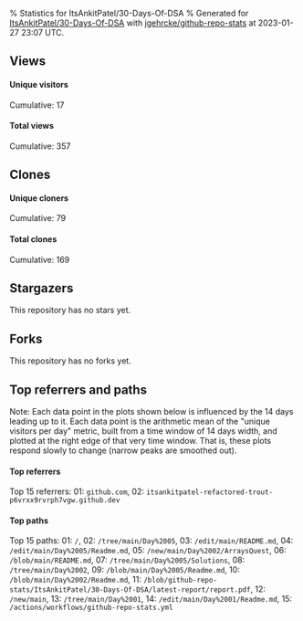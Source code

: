 % Statistics for ItsAnkitPatel/30-Days-Of-DSA
% Generated for [ItsAnkitPatel/30-Days-Of-DSA](https://github.com/ItsAnkitPatel/30-Days-Of-DSA) with [jgehrcke/github-repo-stats](https://github.com/jgehrcke/github-repo-stats) at 2023-01-27 23:07 UTC.


## Views

#### Unique visitors
<div id="chart_views_unique" class="full-width-chart"></div>

Cumulative: 17

#### Total views
<div id="chart_views_total" class="full-width-chart"></div>

Cumulative: 357

<div class="pagebreak-for-print"> </div>

## Clones

#### Unique cloners
<div id="chart_clones_unique" class="full-width-chart"></div>

Cumulative: 79

#### Total clones
<div id="chart_clones_total" class="full-width-chart"></div>

Cumulative: 169



<div class="pagebreak-for-print"> </div>



## Stargazers

This repository has no stars yet.



## Forks

This repository has no forks yet.



<div class="pagebreak-for-print"> </div>



## Top referrers and paths


Note: Each data point in the plots shown below is influenced by the 14 days
leading up to it. Each data point is the arithmetic mean of the "unique
visitors per day" metric, built from a time window of 14 days width, and
plotted at the right edge of that very time window. That is, these plots
respond slowly to change (narrow peaks are smoothed out).




#### Top referrers


<div id="chart_referrers_top_n_alltime" class="full-width-chart"></div>

Top 15 referrers: 01: `github.com`, 02: `itsankitpatel-refactored-trout-p6vrxx9rvrph7vgw.github.dev`





#### Top paths


<div id="chart_paths_top_n_alltime" class="full-width-chart"></div>

Top 15 paths: 01: `/`, 02: `/tree/main/Day%2005`, 03: `/edit/main/README.md`, 04: `/edit/main/Day%2005/Readme.md`, 05: `/new/main/Day%2002/ArraysQuest`, 06: `/blob/main/README.md`, 07: `/tree/main/Day%2005/Solutions`, 08: `/tree/main/Day%2002`, 09: `/blob/main/Day%2005/Readme.md`, 10: `/blob/main/Day%2002/Readme.md`, 11: `/blob/github-repo-stats/ItsAnkitPatel/30-Days-Of-DSA/latest-report/report.pdf`, 12: `/new/main`, 13: `/tree/main/Day%2001`, 14: `/edit/main/Day%2001/Readme.md`, 15: `/actions/workflows/github-repo-stats.yml`


<script type="text/javascript">
    vegaEmbed('#chart_views_unique', {"$schema": "https://vega.github.io/schema/vega-lite/v4.17.0.json", "config": {"arc": {"fill": "#1b1e23"}, "area": {"fill": "#1b1e23"}, "axisBottom": {"domainColor": "#a9b4c4", "gridColor": "#a9b4c4", "labelColor": "#1b1e23", "labelFont": "relative-mono-11-pitch-pro, Menlo, monospace", "tickColor": "#a9b4c4", "titleColor": "#1b1e23", "titleFont": "relative-mono-11-pitch-pro, Menlo, monospace"}, "axisLeft": {"domainColor": "#a9b4c4", "gridColor": "#a9b4c4", "labelColor": "#1b1e23", "labelFont": "relative-mono-11-pitch-pro, Menlo, monospace", "tickColor": "#a9b4c4", "titleColor": "#1b1e23", "titleFont": "relative-mono-11-pitch-pro, Menlo, monospace"}, "axisX": {"grid": false}, "axisY": {"grid": false, "labelBound": true}, "background": "#FFFFFF", "group": {"fill": "#FFFFFF"}, "header": {"fontWeight": 400, "labelFont": "relative-mono-11-pitch-pro, Menlo, monospace", "titleFont": "relative-mono-11-pitch-pro, Menlo, monospace"}, "legend": {"labelFont": "relative-mono-11-pitch-pro, Menlo, monospace", "symbolSize": 200, "symbolType": "circle", "titleFont": "relative-mono-11-pitch-pro, Menlo, monospace"}, "line": {"color": "#1b1e23", "stroke": "#1b1e23"}, "path": {"stroke": "#1b1e23"}, "point": {"color": "#1b1e23", "cursor": "pointer", "filled": true, "size": 20}, "range": {"category": ["#85a2f7", "#ea9755", "#7eb36a", "#f07071", "#bc85d9", "#e587b6", "#a9b4c4", "#d4c05e", "#64b9c4"]}, "style": {"bar": {"fill": "#1b1e23"}, "text": {"font": "relative-mono-11-pitch-pro, Menlo, monospace", "fontWeight": 400}}, "symbol": {"shape": "circle"}, "title": {"anchor": "start", "font": "relative-mono-11-pitch-pro, Menlo, monospace", "fontWeight": 400}, "trail": {"color": "#1b1e23", "stroke": "#1b1e23"}, "view": {"stroke": null}}, "data": {"name": "data-adcaf327cd92f82363d7e045c456ed8b"}, "datasets": {"data-adcaf327cd92f82363d7e045c456ed8b": [{"time": "2023-01-10T00:00:00+00:00", "views_total": 65, "views_unique": 1}, {"time": "2023-01-11T00:00:00+00:00", "views_total": 17, "views_unique": 1}, {"time": "2023-01-12T00:00:00+00:00", "views_total": 55, "views_unique": 1}, {"time": "2023-01-13T00:00:00+00:00", "views_total": 38, "views_unique": 1}, {"time": "2023-01-14T00:00:00+00:00", "views_total": 23, "views_unique": 1}, {"time": "2023-01-15T00:00:00+00:00", "views_total": 6, "views_unique": 1}, {"time": "2023-01-16T00:00:00+00:00", "views_total": 25, "views_unique": 1}, {"time": "2023-01-17T00:00:00+00:00", "views_total": 16, "views_unique": 1}, {"time": "2023-01-18T00:00:00+00:00", "views_total": 9, "views_unique": 1}, {"time": "2023-01-19T00:00:00+00:00", "views_total": 1, "views_unique": 1}, {"time": "2023-01-20T00:00:00+00:00", "views_total": 8, "views_unique": 1}, {"time": "2023-01-21T00:00:00+00:00", "views_total": 7, "views_unique": 1}, {"time": "2023-01-22T00:00:00+00:00", "views_total": 32, "views_unique": 1}, {"time": "2023-01-23T00:00:00+00:00", "views_total": 41, "views_unique": 1}, {"time": "2023-01-24T00:00:00+00:00", "views_total": 0, "views_unique": 0}, {"time": "2023-01-25T00:00:00+00:00", "views_total": 8, "views_unique": 1}, {"time": "2023-01-26T00:00:00+00:00", "views_total": 2, "views_unique": 1}, {"time": "2023-01-27T00:00:00+00:00", "views_total": 4, "views_unique": 1}]}, "encoding": {"tooltip": [{"field": "views_unique", "format": ".1f", "title": "views (u)", "type": "quantitative"}, {"field": "time", "format": "%B %e, %Y", "title": "date", "type": "temporal"}], "x": {"axis": {"labelAngle": 25}, "field": "time", "scale": {"domain": ["2023-01-10", "2023-01-27"]}, "timeUnit": "yearmonthdate", "title": "date", "type": "temporal"}, "y": {"axis": {}, "field": "views_unique", "scale": {"domain": [0, 1.1], "type": "linear", "zero": true}, "title": "unique views per day", "type": "quantitative"}}, "height": 200, "mark": {"point": true, "type": "line"}, "padding": 10, "width": "container"}, {"actions": false, "renderer": "svg"}).catch(console.error);
vegaEmbed('#chart_views_total', {"$schema": "https://vega.github.io/schema/vega-lite/v4.17.0.json", "config": {"arc": {"fill": "#1b1e23"}, "area": {"fill": "#1b1e23"}, "axisBottom": {"domainColor": "#a9b4c4", "gridColor": "#a9b4c4", "labelColor": "#1b1e23", "labelFont": "relative-mono-11-pitch-pro, Menlo, monospace", "tickColor": "#a9b4c4", "titleColor": "#1b1e23", "titleFont": "relative-mono-11-pitch-pro, Menlo, monospace"}, "axisLeft": {"domainColor": "#a9b4c4", "gridColor": "#a9b4c4", "labelColor": "#1b1e23", "labelFont": "relative-mono-11-pitch-pro, Menlo, monospace", "tickColor": "#a9b4c4", "titleColor": "#1b1e23", "titleFont": "relative-mono-11-pitch-pro, Menlo, monospace"}, "axisX": {"grid": false}, "axisY": {"grid": false, "labelBound": true}, "background": "#FFFFFF", "group": {"fill": "#FFFFFF"}, "header": {"fontWeight": 400, "labelFont": "relative-mono-11-pitch-pro, Menlo, monospace", "titleFont": "relative-mono-11-pitch-pro, Menlo, monospace"}, "legend": {"labelFont": "relative-mono-11-pitch-pro, Menlo, monospace", "symbolSize": 200, "symbolType": "circle", "titleFont": "relative-mono-11-pitch-pro, Menlo, monospace"}, "line": {"color": "#1b1e23", "stroke": "#1b1e23"}, "path": {"stroke": "#1b1e23"}, "point": {"color": "#1b1e23", "cursor": "pointer", "filled": true, "size": 20}, "range": {"category": ["#85a2f7", "#ea9755", "#7eb36a", "#f07071", "#bc85d9", "#e587b6", "#a9b4c4", "#d4c05e", "#64b9c4"]}, "style": {"bar": {"fill": "#1b1e23"}, "text": {"font": "relative-mono-11-pitch-pro, Menlo, monospace", "fontWeight": 400}}, "symbol": {"shape": "circle"}, "title": {"anchor": "start", "font": "relative-mono-11-pitch-pro, Menlo, monospace", "fontWeight": 400}, "trail": {"color": "#1b1e23", "stroke": "#1b1e23"}, "view": {"stroke": null}}, "data": {"name": "data-adcaf327cd92f82363d7e045c456ed8b"}, "datasets": {"data-adcaf327cd92f82363d7e045c456ed8b": [{"time": "2023-01-10T00:00:00+00:00", "views_total": 65, "views_unique": 1}, {"time": "2023-01-11T00:00:00+00:00", "views_total": 17, "views_unique": 1}, {"time": "2023-01-12T00:00:00+00:00", "views_total": 55, "views_unique": 1}, {"time": "2023-01-13T00:00:00+00:00", "views_total": 38, "views_unique": 1}, {"time": "2023-01-14T00:00:00+00:00", "views_total": 23, "views_unique": 1}, {"time": "2023-01-15T00:00:00+00:00", "views_total": 6, "views_unique": 1}, {"time": "2023-01-16T00:00:00+00:00", "views_total": 25, "views_unique": 1}, {"time": "2023-01-17T00:00:00+00:00", "views_total": 16, "views_unique": 1}, {"time": "2023-01-18T00:00:00+00:00", "views_total": 9, "views_unique": 1}, {"time": "2023-01-19T00:00:00+00:00", "views_total": 1, "views_unique": 1}, {"time": "2023-01-20T00:00:00+00:00", "views_total": 8, "views_unique": 1}, {"time": "2023-01-21T00:00:00+00:00", "views_total": 7, "views_unique": 1}, {"time": "2023-01-22T00:00:00+00:00", "views_total": 32, "views_unique": 1}, {"time": "2023-01-23T00:00:00+00:00", "views_total": 41, "views_unique": 1}, {"time": "2023-01-24T00:00:00+00:00", "views_total": 0, "views_unique": 0}, {"time": "2023-01-25T00:00:00+00:00", "views_total": 8, "views_unique": 1}, {"time": "2023-01-26T00:00:00+00:00", "views_total": 2, "views_unique": 1}, {"time": "2023-01-27T00:00:00+00:00", "views_total": 4, "views_unique": 1}]}, "encoding": {"tooltip": [{"field": "views_total", "format": ".1f", "title": "views (t)", "type": "quantitative"}, {"field": "time", "format": "%B %e, %Y", "title": "date", "type": "temporal"}], "x": {"axis": {"labelAngle": 25}, "field": "time", "scale": {"domain": ["2023-01-10", "2023-01-27"]}, "timeUnit": "yearmonthdate", "title": "date", "type": "temporal"}, "y": {"axis": {}, "field": "views_total", "scale": {"domain": [0, 71.5], "type": "linear", "zero": true}, "title": "total views per day", "type": "quantitative"}}, "height": 200, "mark": {"point": true, "type": "line"}, "padding": 10, "width": "container"}, {"actions": false, "renderer": "svg"}).catch(console.error);
vegaEmbed('#chart_clones_unique', {"$schema": "https://vega.github.io/schema/vega-lite/v4.17.0.json", "config": {"arc": {"fill": "#1b1e23"}, "area": {"fill": "#1b1e23"}, "axisBottom": {"domainColor": "#a9b4c4", "gridColor": "#a9b4c4", "labelColor": "#1b1e23", "labelFont": "relative-mono-11-pitch-pro, Menlo, monospace", "tickColor": "#a9b4c4", "titleColor": "#1b1e23", "titleFont": "relative-mono-11-pitch-pro, Menlo, monospace"}, "axisLeft": {"domainColor": "#a9b4c4", "gridColor": "#a9b4c4", "labelColor": "#1b1e23", "labelFont": "relative-mono-11-pitch-pro, Menlo, monospace", "tickColor": "#a9b4c4", "titleColor": "#1b1e23", "titleFont": "relative-mono-11-pitch-pro, Menlo, monospace"}, "axisX": {"grid": false}, "axisY": {"grid": false, "labelBound": true}, "background": "#FFFFFF", "group": {"fill": "#FFFFFF"}, "header": {"fontWeight": 400, "labelFont": "relative-mono-11-pitch-pro, Menlo, monospace", "titleFont": "relative-mono-11-pitch-pro, Menlo, monospace"}, "legend": {"labelFont": "relative-mono-11-pitch-pro, Menlo, monospace", "symbolSize": 200, "symbolType": "circle", "titleFont": "relative-mono-11-pitch-pro, Menlo, monospace"}, "line": {"color": "#1b1e23", "stroke": "#1b1e23"}, "path": {"stroke": "#1b1e23"}, "point": {"color": "#1b1e23", "cursor": "pointer", "filled": true, "size": 20}, "range": {"category": ["#85a2f7", "#ea9755", "#7eb36a", "#f07071", "#bc85d9", "#e587b6", "#a9b4c4", "#d4c05e", "#64b9c4"]}, "style": {"bar": {"fill": "#1b1e23"}, "text": {"font": "relative-mono-11-pitch-pro, Menlo, monospace", "fontWeight": 400}}, "symbol": {"shape": "circle"}, "title": {"anchor": "start", "font": "relative-mono-11-pitch-pro, Menlo, monospace", "fontWeight": 400}, "trail": {"color": "#1b1e23", "stroke": "#1b1e23"}, "view": {"stroke": null}}, "data": {"name": "data-617afbbe09f239a381785ef2dcceb38c"}, "datasets": {"data-617afbbe09f239a381785ef2dcceb38c": [{"clones_total": 24, "clones_unique": 11, "time": "2023-01-10T00:00:00+00:00"}, {"clones_total": 7, "clones_unique": 5, "time": "2023-01-11T00:00:00+00:00"}, {"clones_total": 16, "clones_unique": 8, "time": "2023-01-12T00:00:00+00:00"}, {"clones_total": 10, "clones_unique": 6, "time": "2023-01-13T00:00:00+00:00"}, {"clones_total": 6, "clones_unique": 4, "time": "2023-01-14T00:00:00+00:00"}, {"clones_total": 3, "clones_unique": 2, "time": "2023-01-15T00:00:00+00:00"}, {"clones_total": 19, "clones_unique": 9, "time": "2023-01-16T00:00:00+00:00"}, {"clones_total": 9, "clones_unique": 6, "time": "2023-01-17T00:00:00+00:00"}, {"clones_total": 5, "clones_unique": 3, "time": "2023-01-18T00:00:00+00:00"}, {"clones_total": 2, "clones_unique": 2, "time": "2023-01-19T00:00:00+00:00"}, {"clones_total": 3, "clones_unique": 2, "time": "2023-01-20T00:00:00+00:00"}, {"clones_total": 4, "clones_unique": 3, "time": "2023-01-21T00:00:00+00:00"}, {"clones_total": 9, "clones_unique": 4, "time": "2023-01-22T00:00:00+00:00"}, {"clones_total": 36, "clones_unique": 6, "time": "2023-01-23T00:00:00+00:00"}, {"clones_total": 4, "clones_unique": 2, "time": "2023-01-24T00:00:00+00:00"}, {"clones_total": 6, "clones_unique": 3, "time": "2023-01-25T00:00:00+00:00"}, {"clones_total": 4, "clones_unique": 2, "time": "2023-01-26T00:00:00+00:00"}, {"clones_total": 2, "clones_unique": 1, "time": "2023-01-27T00:00:00+00:00"}]}, "encoding": {"tooltip": [{"field": "clones_unique", "format": ".1f", "title": "clones (u)", "type": "quantitative"}, {"field": "time", "format": "%B %e, %Y", "title": "date", "type": "temporal"}], "x": {"axis": {"labelAngle": 25}, "field": "time", "scale": {"domain": ["2023-01-10", "2023-01-27"]}, "timeUnit": "yearmonthdate", "title": "date", "type": "temporal"}, "y": {"axis": {}, "field": "clones_unique", "scale": {"domain": [0, 12.100000000000001], "type": "linear", "zero": true}, "title": "unique clones per day", "type": "quantitative"}}, "height": 200, "mark": {"point": true, "type": "line"}, "padding": 10, "width": "container"}, {"actions": false, "renderer": "svg"}).catch(console.error);
vegaEmbed('#chart_clones_total', {"$schema": "https://vega.github.io/schema/vega-lite/v4.17.0.json", "config": {"arc": {"fill": "#1b1e23"}, "area": {"fill": "#1b1e23"}, "axisBottom": {"domainColor": "#a9b4c4", "gridColor": "#a9b4c4", "labelColor": "#1b1e23", "labelFont": "relative-mono-11-pitch-pro, Menlo, monospace", "tickColor": "#a9b4c4", "titleColor": "#1b1e23", "titleFont": "relative-mono-11-pitch-pro, Menlo, monospace"}, "axisLeft": {"domainColor": "#a9b4c4", "gridColor": "#a9b4c4", "labelColor": "#1b1e23", "labelFont": "relative-mono-11-pitch-pro, Menlo, monospace", "tickColor": "#a9b4c4", "titleColor": "#1b1e23", "titleFont": "relative-mono-11-pitch-pro, Menlo, monospace"}, "axisX": {"grid": false}, "axisY": {"grid": false, "labelBound": true}, "background": "#FFFFFF", "group": {"fill": "#FFFFFF"}, "header": {"fontWeight": 400, "labelFont": "relative-mono-11-pitch-pro, Menlo, monospace", "titleFont": "relative-mono-11-pitch-pro, Menlo, monospace"}, "legend": {"labelFont": "relative-mono-11-pitch-pro, Menlo, monospace", "symbolSize": 200, "symbolType": "circle", "titleFont": "relative-mono-11-pitch-pro, Menlo, monospace"}, "line": {"color": "#1b1e23", "stroke": "#1b1e23"}, "path": {"stroke": "#1b1e23"}, "point": {"color": "#1b1e23", "cursor": "pointer", "filled": true, "size": 20}, "range": {"category": ["#85a2f7", "#ea9755", "#7eb36a", "#f07071", "#bc85d9", "#e587b6", "#a9b4c4", "#d4c05e", "#64b9c4"]}, "style": {"bar": {"fill": "#1b1e23"}, "text": {"font": "relative-mono-11-pitch-pro, Menlo, monospace", "fontWeight": 400}}, "symbol": {"shape": "circle"}, "title": {"anchor": "start", "font": "relative-mono-11-pitch-pro, Menlo, monospace", "fontWeight": 400}, "trail": {"color": "#1b1e23", "stroke": "#1b1e23"}, "view": {"stroke": null}}, "data": {"name": "data-617afbbe09f239a381785ef2dcceb38c"}, "datasets": {"data-617afbbe09f239a381785ef2dcceb38c": [{"clones_total": 24, "clones_unique": 11, "time": "2023-01-10T00:00:00+00:00"}, {"clones_total": 7, "clones_unique": 5, "time": "2023-01-11T00:00:00+00:00"}, {"clones_total": 16, "clones_unique": 8, "time": "2023-01-12T00:00:00+00:00"}, {"clones_total": 10, "clones_unique": 6, "time": "2023-01-13T00:00:00+00:00"}, {"clones_total": 6, "clones_unique": 4, "time": "2023-01-14T00:00:00+00:00"}, {"clones_total": 3, "clones_unique": 2, "time": "2023-01-15T00:00:00+00:00"}, {"clones_total": 19, "clones_unique": 9, "time": "2023-01-16T00:00:00+00:00"}, {"clones_total": 9, "clones_unique": 6, "time": "2023-01-17T00:00:00+00:00"}, {"clones_total": 5, "clones_unique": 3, "time": "2023-01-18T00:00:00+00:00"}, {"clones_total": 2, "clones_unique": 2, "time": "2023-01-19T00:00:00+00:00"}, {"clones_total": 3, "clones_unique": 2, "time": "2023-01-20T00:00:00+00:00"}, {"clones_total": 4, "clones_unique": 3, "time": "2023-01-21T00:00:00+00:00"}, {"clones_total": 9, "clones_unique": 4, "time": "2023-01-22T00:00:00+00:00"}, {"clones_total": 36, "clones_unique": 6, "time": "2023-01-23T00:00:00+00:00"}, {"clones_total": 4, "clones_unique": 2, "time": "2023-01-24T00:00:00+00:00"}, {"clones_total": 6, "clones_unique": 3, "time": "2023-01-25T00:00:00+00:00"}, {"clones_total": 4, "clones_unique": 2, "time": "2023-01-26T00:00:00+00:00"}, {"clones_total": 2, "clones_unique": 1, "time": "2023-01-27T00:00:00+00:00"}]}, "encoding": {"tooltip": [{"field": "clones_total", "format": ".1f", "title": "clones (t)", "type": "quantitative"}, {"field": "time", "format": "%B %e, %Y", "title": "date", "type": "temporal"}], "x": {"axis": {"labelAngle": 25}, "field": "time", "scale": {"domain": ["2023-01-10", "2023-01-27"]}, "timeUnit": "yearmonthdate", "title": "date", "type": "temporal"}, "y": {"axis": {}, "field": "clones_total", "scale": {"domain": [0, 39.6], "type": "linear", "zero": true}, "title": "total clones per day", "type": "quantitative"}}, "height": 200, "mark": {"point": true, "type": "line"}, "padding": 10, "width": "container"}, {"actions": false, "renderer": "svg"}).catch(console.error);
vegaEmbed('#chart_referrers_top_n_alltime', {"$schema": "https://vega.github.io/schema/vega-lite/v4.17.0.json", "config": {"arc": {"fill": "#1b1e23"}, "area": {"fill": "#1b1e23"}, "axisBottom": {"domainColor": "#a9b4c4", "gridColor": "#a9b4c4", "labelColor": "#1b1e23", "labelFont": "relative-mono-11-pitch-pro, Menlo, monospace", "tickColor": "#a9b4c4", "titleColor": "#1b1e23", "titleFont": "relative-mono-11-pitch-pro, Menlo, monospace"}, "axisLeft": {"domainColor": "#a9b4c4", "gridColor": "#a9b4c4", "labelColor": "#1b1e23", "labelFont": "relative-mono-11-pitch-pro, Menlo, monospace", "tickColor": "#a9b4c4", "titleColor": "#1b1e23", "titleFont": "relative-mono-11-pitch-pro, Menlo, monospace"}, "axisX": {"grid": false}, "axisY": {"grid": false}, "background": "#FFFFFF", "group": {"fill": "#FFFFFF"}, "header": {"fontWeight": 400, "labelFont": "relative-mono-11-pitch-pro, Menlo, monospace", "titleFont": "relative-mono-11-pitch-pro, Menlo, monospace"}, "legend": {"labelFont": "relative-mono-11-pitch-pro, Menlo, monospace", "symbolSize": 200, "symbolType": "circle", "titleFont": "relative-mono-11-pitch-pro, Menlo, monospace"}, "line": {"color": "#1b1e23", "stroke": "#1b1e23"}, "path": {"stroke": "#1b1e23"}, "point": {"color": "#1b1e23", "cursor": "pointer", "filled": true, "size": 30}, "range": {"category": ["#85a2f7", "#ea9755", "#7eb36a", "#f07071", "#bc85d9", "#e587b6", "#a9b4c4", "#d4c05e", "#64b9c4"]}, "style": {"bar": {"fill": "#1b1e23"}, "text": {"font": "relative-mono-11-pitch-pro, Menlo, monospace", "fontWeight": 400}}, "symbol": {"shape": "circle"}, "title": {"anchor": "start", "font": "relative-mono-11-pitch-pro, Menlo, monospace", "fontWeight": 400}, "trail": {"color": "#1b1e23", "stroke": "#1b1e23"}, "view": {"stroke": null}}, "data": {"name": "data-b044869cea20050fba6d191c2908318b"}, "datasets": {"data-b044869cea20050fba6d191c2908318b": [{"referrer": "github.com", "time": "2023-01-11T00:00:00+00:00", "views_unique": 1.0, "views_unique_norm": 0.07142857142857142}, {"referrer": "github.com", "time": "2023-01-12T00:00:00+00:00", "views_unique": 1.0, "views_unique_norm": 0.07142857142857142}, {"referrer": "github.com", "time": "2023-01-13T00:00:00+00:00", "views_unique": 1.0, "views_unique_norm": 0.07142857142857142}, {"referrer": "github.com", "time": "2023-01-14T00:00:00+00:00", "views_unique": 1.0, "views_unique_norm": 0.07142857142857142}, {"referrer": "github.com", "time": "2023-01-15T00:00:00+00:00", "views_unique": 1.0, "views_unique_norm": 0.07142857142857142}, {"referrer": "github.com", "time": "2023-01-16T00:00:00+00:00", "views_unique": 1.0, "views_unique_norm": 0.07142857142857142}, {"referrer": "github.com", "time": "2023-01-17T00:00:00+00:00", "views_unique": 1.0, "views_unique_norm": 0.07142857142857142}, {"referrer": "github.com", "time": "2023-01-18T00:00:00+00:00", "views_unique": 1.0, "views_unique_norm": 0.07142857142857142}, {"referrer": "github.com", "time": "2023-01-19T00:00:00+00:00", "views_unique": 1.0, "views_unique_norm": 0.07142857142857142}, {"referrer": "github.com", "time": "2023-01-20T00:00:00+00:00", "views_unique": 2.0, "views_unique_norm": 0.14285714285714285}, {"referrer": "github.com", "time": "2023-01-21T00:00:00+00:00", "views_unique": 2.0, "views_unique_norm": 0.14285714285714285}, {"referrer": "github.com", "time": "2023-01-22T00:00:00+00:00", "views_unique": 2.0, "views_unique_norm": 0.14285714285714285}, {"referrer": "github.com", "time": "2023-01-23T00:00:00+00:00", "views_unique": 2.0, "views_unique_norm": 0.14285714285714285}, {"referrer": "github.com", "time": "2023-01-24T00:00:00+00:00", "views_unique": 2.0, "views_unique_norm": 0.14285714285714285}, {"referrer": "github.com", "time": "2023-01-25T00:00:00+00:00", "views_unique": 2.0, "views_unique_norm": 0.14285714285714285}, {"referrer": "github.com", "time": "2023-01-26T00:00:00+00:00", "views_unique": 2.0, "views_unique_norm": 0.14285714285714285}, {"referrer": "github.com", "time": "2023-01-27T00:00:00+00:00", "views_unique": 2.0, "views_unique_norm": 0.14285714285714285}, {"referrer": "itsankitpatel-refactored-trout-p6vrxx9rvrph7vgw.github.dev", "time": "2023-01-11T00:00:00+00:00", "views_unique": 1.0, "views_unique_norm": 0.07142857142857142}, {"referrer": "itsankitpatel-refactored-trout-p6vrxx9rvrph7vgw.github.dev", "time": "2023-01-12T00:00:00+00:00", "views_unique": 1.0, "views_unique_norm": 0.07142857142857142}, {"referrer": "itsankitpatel-refactored-trout-p6vrxx9rvrph7vgw.github.dev", "time": "2023-01-13T00:00:00+00:00", "views_unique": 1.0, "views_unique_norm": 0.07142857142857142}, {"referrer": "itsankitpatel-refactored-trout-p6vrxx9rvrph7vgw.github.dev", "time": "2023-01-14T00:00:00+00:00", "views_unique": 1.0, "views_unique_norm": 0.07142857142857142}, {"referrer": "itsankitpatel-refactored-trout-p6vrxx9rvrph7vgw.github.dev", "time": "2023-01-15T00:00:00+00:00", "views_unique": 1.0, "views_unique_norm": 0.07142857142857142}, {"referrer": "itsankitpatel-refactored-trout-p6vrxx9rvrph7vgw.github.dev", "time": "2023-01-16T00:00:00+00:00", "views_unique": 1.0, "views_unique_norm": 0.07142857142857142}, {"referrer": "itsankitpatel-refactored-trout-p6vrxx9rvrph7vgw.github.dev", "time": "2023-01-17T00:00:00+00:00", "views_unique": 1.0, "views_unique_norm": 0.07142857142857142}, {"referrer": "itsankitpatel-refactored-trout-p6vrxx9rvrph7vgw.github.dev", "time": "2023-01-18T00:00:00+00:00", "views_unique": 1.0, "views_unique_norm": 0.07142857142857142}, {"referrer": "itsankitpatel-refactored-trout-p6vrxx9rvrph7vgw.github.dev", "time": "2023-01-19T00:00:00+00:00", "views_unique": 1.0, "views_unique_norm": 0.07142857142857142}, {"referrer": "itsankitpatel-refactored-trout-p6vrxx9rvrph7vgw.github.dev", "time": "2023-01-20T00:00:00+00:00", "views_unique": 1.0, "views_unique_norm": 0.07142857142857142}, {"referrer": "itsankitpatel-refactored-trout-p6vrxx9rvrph7vgw.github.dev", "time": "2023-01-21T00:00:00+00:00", "views_unique": 1.0, "views_unique_norm": 0.07142857142857142}, {"referrer": "itsankitpatel-refactored-trout-p6vrxx9rvrph7vgw.github.dev", "time": "2023-01-22T00:00:00+00:00", "views_unique": 1.0, "views_unique_norm": 0.07142857142857142}, {"referrer": "itsankitpatel-refactored-trout-p6vrxx9rvrph7vgw.github.dev", "time": "2023-01-23T00:00:00+00:00", "views_unique": 1.0, "views_unique_norm": 0.07142857142857142}, {"referrer": "itsankitpatel-refactored-trout-p6vrxx9rvrph7vgw.github.dev", "time": "2023-01-24T00:00:00+00:00", "views_unique": null, "views_unique_norm": null}, {"referrer": "itsankitpatel-refactored-trout-p6vrxx9rvrph7vgw.github.dev", "time": "2023-01-25T00:00:00+00:00", "views_unique": null, "views_unique_norm": null}, {"referrer": "itsankitpatel-refactored-trout-p6vrxx9rvrph7vgw.github.dev", "time": "2023-01-26T00:00:00+00:00", "views_unique": null, "views_unique_norm": null}, {"referrer": "itsankitpatel-refactored-trout-p6vrxx9rvrph7vgw.github.dev", "time": "2023-01-27T00:00:00+00:00", "views_unique": null, "views_unique_norm": null}]}, "encoding": {"color": {"field": "referrer", "legend": {"direction": "vertical", "orient": "top", "title": "Legend:"}, "sort": {"field": "order"}, "type": "nominal"}, "tooltip": [{"field": "referrer", "type": "nominal"}, {"field": "views_unique_norm", "format": ".2f", "title": "views (14d mean)", "type": "quantitative"}, {"field": "time", "format": "%B %e, %Y", "title": "date", "type": "temporal"}], "x": {"axis": {"labelAngle": 25}, "field": "time", "scale": {"domain": ["2023-01-10", "2023-01-27"]}, "timeUnit": "yearmonthdate", "title": "date", "type": "temporal"}, "y": {"field": "views_unique_norm", "scale": {"domain": [0, 0.15714285714285714], "type": "linear", "zero": true}, "title": "unique visitors per day (mean from last 14 days)", "type": "quantitative"}}, "height": 300, "mark": {"point": true, "type": "line"}, "padding": 10, "width": "container"}, {"actions": false, "renderer": "svg"}).catch(console.error);
vegaEmbed('#chart_paths_top_n_alltime', {"$schema": "https://vega.github.io/schema/vega-lite/v4.17.0.json", "config": {"arc": {"fill": "#1b1e23"}, "area": {"fill": "#1b1e23"}, "axisBottom": {"domainColor": "#a9b4c4", "gridColor": "#a9b4c4", "labelColor": "#1b1e23", "labelFont": "relative-mono-11-pitch-pro, Menlo, monospace", "tickColor": "#a9b4c4", "titleColor": "#1b1e23", "titleFont": "relative-mono-11-pitch-pro, Menlo, monospace"}, "axisLeft": {"domainColor": "#a9b4c4", "gridColor": "#a9b4c4", "labelColor": "#1b1e23", "labelFont": "relative-mono-11-pitch-pro, Menlo, monospace", "tickColor": "#a9b4c4", "titleColor": "#1b1e23", "titleFont": "relative-mono-11-pitch-pro, Menlo, monospace"}, "axisX": {"grid": false}, "axisY": {"grid": false}, "background": "#FFFFFF", "group": {"fill": "#FFFFFF"}, "header": {"fontWeight": 400, "labelFont": "relative-mono-11-pitch-pro, Menlo, monospace", "titleFont": "relative-mono-11-pitch-pro, Menlo, monospace"}, "legend": {"labelFont": "relative-mono-11-pitch-pro, Menlo, monospace", "symbolSize": 200, "symbolType": "circle", "titleFont": "relative-mono-11-pitch-pro, Menlo, monospace"}, "line": {"color": "#1b1e23", "stroke": "#1b1e23"}, "path": {"stroke": "#1b1e23"}, "point": {"color": "#1b1e23", "cursor": "pointer", "filled": true, "size": 30}, "range": {"category": ["#85a2f7", "#ea9755", "#7eb36a", "#f07071", "#bc85d9", "#e587b6", "#a9b4c4", "#d4c05e", "#64b9c4"]}, "style": {"bar": {"fill": "#1b1e23"}, "text": {"font": "relative-mono-11-pitch-pro, Menlo, monospace", "fontWeight": 400}}, "symbol": {"shape": "circle"}, "title": {"anchor": "start", "font": "relative-mono-11-pitch-pro, Menlo, monospace", "fontWeight": 400}, "trail": {"color": "#1b1e23", "stroke": "#1b1e23"}, "view": {"stroke": null}}, "data": {"name": "data-191ac50bc52939e2496161499b7f9b58"}, "datasets": {"data-191ac50bc52939e2496161499b7f9b58": [{"path": "/", "time": "2023-01-11T00:00:00+00:00", "views_unique": 1.0, "views_unique_norm": 0.07142857142857142}, {"path": "/", "time": "2023-01-12T00:00:00+00:00", "views_unique": 1.0, "views_unique_norm": 0.07142857142857142}, {"path": "/", "time": "2023-01-13T00:00:00+00:00", "views_unique": 1.0, "views_unique_norm": 0.07142857142857142}, {"path": "/", "time": "2023-01-14T00:00:00+00:00", "views_unique": 1.0, "views_unique_norm": 0.07142857142857142}, {"path": "/", "time": "2023-01-15T00:00:00+00:00", "views_unique": 1.0, "views_unique_norm": 0.07142857142857142}, {"path": "/", "time": "2023-01-16T00:00:00+00:00", "views_unique": 1.0, "views_unique_norm": 0.07142857142857142}, {"path": "/", "time": "2023-01-17T00:00:00+00:00", "views_unique": 1.0, "views_unique_norm": 0.07142857142857142}, {"path": "/", "time": "2023-01-18T00:00:00+00:00", "views_unique": 1.0, "views_unique_norm": 0.07142857142857142}, {"path": "/", "time": "2023-01-19T00:00:00+00:00", "views_unique": 1.0, "views_unique_norm": 0.07142857142857142}, {"path": "/", "time": "2023-01-20T00:00:00+00:00", "views_unique": 2.0, "views_unique_norm": 0.14285714285714285}, {"path": "/", "time": "2023-01-21T00:00:00+00:00", "views_unique": 2.0, "views_unique_norm": 0.14285714285714285}, {"path": "/", "time": "2023-01-22T00:00:00+00:00", "views_unique": 2.0, "views_unique_norm": 0.14285714285714285}, {"path": "/", "time": "2023-01-23T00:00:00+00:00", "views_unique": 2.0, "views_unique_norm": 0.14285714285714285}, {"path": "/", "time": "2023-01-24T00:00:00+00:00", "views_unique": 2.0, "views_unique_norm": 0.14285714285714285}, {"path": "/", "time": "2023-01-25T00:00:00+00:00", "views_unique": 2.0, "views_unique_norm": 0.14285714285714285}, {"path": "/", "time": "2023-01-26T00:00:00+00:00", "views_unique": 2.0, "views_unique_norm": 0.14285714285714285}, {"path": "/", "time": "2023-01-27T00:00:00+00:00", "views_unique": 2.0, "views_unique_norm": 0.14285714285714285}, {"path": "/tree/main/Day%2005", "time": "2023-01-11T00:00:00+00:00", "views_unique": null, "views_unique_norm": null}, {"path": "/tree/main/Day%2005", "time": "2023-01-12T00:00:00+00:00", "views_unique": null, "views_unique_norm": null}, {"path": "/tree/main/Day%2005", "time": "2023-01-13T00:00:00+00:00", "views_unique": null, "views_unique_norm": null}, {"path": "/tree/main/Day%2005", "time": "2023-01-14T00:00:00+00:00", "views_unique": null, "views_unique_norm": null}, {"path": "/tree/main/Day%2005", "time": "2023-01-15T00:00:00+00:00", "views_unique": null, "views_unique_norm": null}, {"path": "/tree/main/Day%2005", "time": "2023-01-16T00:00:00+00:00", "views_unique": null, "views_unique_norm": null}, {"path": "/tree/main/Day%2005", "time": "2023-01-17T00:00:00+00:00", "views_unique": null, "views_unique_norm": null}, {"path": "/tree/main/Day%2005", "time": "2023-01-18T00:00:00+00:00", "views_unique": null, "views_unique_norm": null}, {"path": "/tree/main/Day%2005", "time": "2023-01-19T00:00:00+00:00", "views_unique": null, "views_unique_norm": null}, {"path": "/tree/main/Day%2005", "time": "2023-01-20T00:00:00+00:00", "views_unique": null, "views_unique_norm": null}, {"path": "/tree/main/Day%2005", "time": "2023-01-21T00:00:00+00:00", "views_unique": null, "views_unique_norm": null}, {"path": "/tree/main/Day%2005", "time": "2023-01-22T00:00:00+00:00", "views_unique": null, "views_unique_norm": null}, {"path": "/tree/main/Day%2005", "time": "2023-01-23T00:00:00+00:00", "views_unique": null, "views_unique_norm": null}, {"path": "/tree/main/Day%2005", "time": "2023-01-24T00:00:00+00:00", "views_unique": 1.0, "views_unique_norm": 0.07142857142857142}, {"path": "/tree/main/Day%2005", "time": "2023-01-25T00:00:00+00:00", "views_unique": 1.0, "views_unique_norm": 0.07142857142857142}, {"path": "/tree/main/Day%2005", "time": "2023-01-26T00:00:00+00:00", "views_unique": 1.0, "views_unique_norm": 0.07142857142857142}, {"path": "/tree/main/Day%2005", "time": "2023-01-27T00:00:00+00:00", "views_unique": 2.0, "views_unique_norm": 0.14285714285714285}, {"path": "/edit/main/README.md", "time": "2023-01-11T00:00:00+00:00", "views_unique": 1.0, "views_unique_norm": 0.07142857142857142}, {"path": "/edit/main/README.md", "time": "2023-01-12T00:00:00+00:00", "views_unique": 1.0, "views_unique_norm": 0.07142857142857142}, {"path": "/edit/main/README.md", "time": "2023-01-13T00:00:00+00:00", "views_unique": 1.0, "views_unique_norm": 0.07142857142857142}, {"path": "/edit/main/README.md", "time": "2023-01-14T00:00:00+00:00", "views_unique": null, "views_unique_norm": null}, {"path": "/edit/main/README.md", "time": "2023-01-15T00:00:00+00:00", "views_unique": null, "views_unique_norm": null}, {"path": "/edit/main/README.md", "time": "2023-01-16T00:00:00+00:00", "views_unique": null, "views_unique_norm": null}, {"path": "/edit/main/README.md", "time": "2023-01-17T00:00:00+00:00", "views_unique": null, "views_unique_norm": null}, {"path": "/edit/main/README.md", "time": "2023-01-18T00:00:00+00:00", "views_unique": null, "views_unique_norm": null}, {"path": "/edit/main/README.md", "time": "2023-01-19T00:00:00+00:00", "views_unique": null, "views_unique_norm": null}, {"path": "/edit/main/README.md", "time": "2023-01-20T00:00:00+00:00", "views_unique": null, "views_unique_norm": null}, {"path": "/edit/main/README.md", "time": "2023-01-21T00:00:00+00:00", "views_unique": null, "views_unique_norm": null}, {"path": "/edit/main/README.md", "time": "2023-01-22T00:00:00+00:00", "views_unique": null, "views_unique_norm": null}, {"path": "/edit/main/README.md", "time": "2023-01-23T00:00:00+00:00", "views_unique": null, "views_unique_norm": null}, {"path": "/edit/main/README.md", "time": "2023-01-24T00:00:00+00:00", "views_unique": null, "views_unique_norm": null}, {"path": "/edit/main/README.md", "time": "2023-01-25T00:00:00+00:00", "views_unique": null, "views_unique_norm": null}, {"path": "/edit/main/README.md", "time": "2023-01-26T00:00:00+00:00", "views_unique": null, "views_unique_norm": null}, {"path": "/edit/main/README.md", "time": "2023-01-27T00:00:00+00:00", "views_unique": null, "views_unique_norm": null}, {"path": "/edit/main/Day%2005/Readme.md", "time": "2023-01-11T00:00:00+00:00", "views_unique": null, "views_unique_norm": null}, {"path": "/edit/main/Day%2005/Readme.md", "time": "2023-01-12T00:00:00+00:00", "views_unique": null, "views_unique_norm": null}, {"path": "/edit/main/Day%2005/Readme.md", "time": "2023-01-13T00:00:00+00:00", "views_unique": null, "views_unique_norm": null}, {"path": "/edit/main/Day%2005/Readme.md", "time": "2023-01-14T00:00:00+00:00", "views_unique": null, "views_unique_norm": null}, {"path": "/edit/main/Day%2005/Readme.md", "time": "2023-01-15T00:00:00+00:00", "views_unique": null, "views_unique_norm": null}, {"path": "/edit/main/Day%2005/Readme.md", "time": "2023-01-16T00:00:00+00:00", "views_unique": null, "views_unique_norm": null}, {"path": "/edit/main/Day%2005/Readme.md", "time": "2023-01-17T00:00:00+00:00", "views_unique": null, "views_unique_norm": null}, {"path": "/edit/main/Day%2005/Readme.md", "time": "2023-01-18T00:00:00+00:00", "views_unique": null, "views_unique_norm": null}, {"path": "/edit/main/Day%2005/Readme.md", "time": "2023-01-19T00:00:00+00:00", "views_unique": null, "views_unique_norm": null}, {"path": "/edit/main/Day%2005/Readme.md", "time": "2023-01-20T00:00:00+00:00", "views_unique": null, "views_unique_norm": null}, {"path": "/edit/main/Day%2005/Readme.md", "time": "2023-01-21T00:00:00+00:00", "views_unique": null, "views_unique_norm": null}, {"path": "/edit/main/Day%2005/Readme.md", "time": "2023-01-22T00:00:00+00:00", "views_unique": null, "views_unique_norm": null}, {"path": "/edit/main/Day%2005/Readme.md", "time": "2023-01-23T00:00:00+00:00", "views_unique": null, "views_unique_norm": null}, {"path": "/edit/main/Day%2005/Readme.md", "time": "2023-01-24T00:00:00+00:00", "views_unique": 1.0, "views_unique_norm": 0.07142857142857142}, {"path": "/edit/main/Day%2005/Readme.md", "time": "2023-01-25T00:00:00+00:00", "views_unique": 1.0, "views_unique_norm": 0.07142857142857142}, {"path": "/edit/main/Day%2005/Readme.md", "time": "2023-01-26T00:00:00+00:00", "views_unique": 1.0, "views_unique_norm": 0.07142857142857142}, {"path": "/edit/main/Day%2005/Readme.md", "time": "2023-01-27T00:00:00+00:00", "views_unique": 1.0, "views_unique_norm": 0.07142857142857142}, {"path": "/new/main/Day%2002/ArraysQuest", "time": "2023-01-11T00:00:00+00:00", "views_unique": null, "views_unique_norm": null}, {"path": "/new/main/Day%2002/ArraysQuest", "time": "2023-01-12T00:00:00+00:00", "views_unique": null, "views_unique_norm": null}, {"path": "/new/main/Day%2002/ArraysQuest", "time": "2023-01-13T00:00:00+00:00", "views_unique": null, "views_unique_norm": null}, {"path": "/new/main/Day%2002/ArraysQuest", "time": "2023-01-14T00:00:00+00:00", "views_unique": null, "views_unique_norm": null}, {"path": "/new/main/Day%2002/ArraysQuest", "time": "2023-01-15T00:00:00+00:00", "views_unique": 1.0, "views_unique_norm": 0.07142857142857142}, {"path": "/new/main/Day%2002/ArraysQuest", "time": "2023-01-16T00:00:00+00:00", "views_unique": 1.0, "views_unique_norm": 0.07142857142857142}, {"path": "/new/main/Day%2002/ArraysQuest", "time": "2023-01-17T00:00:00+00:00", "views_unique": 1.0, "views_unique_norm": 0.07142857142857142}, {"path": "/new/main/Day%2002/ArraysQuest", "time": "2023-01-18T00:00:00+00:00", "views_unique": null, "views_unique_norm": null}, {"path": "/new/main/Day%2002/ArraysQuest", "time": "2023-01-19T00:00:00+00:00", "views_unique": null, "views_unique_norm": null}, {"path": "/new/main/Day%2002/ArraysQuest", "time": "2023-01-20T00:00:00+00:00", "views_unique": null, "views_unique_norm": null}, {"path": "/new/main/Day%2002/ArraysQuest", "time": "2023-01-21T00:00:00+00:00", "views_unique": null, "views_unique_norm": null}, {"path": "/new/main/Day%2002/ArraysQuest", "time": "2023-01-22T00:00:00+00:00", "views_unique": null, "views_unique_norm": null}, {"path": "/new/main/Day%2002/ArraysQuest", "time": "2023-01-23T00:00:00+00:00", "views_unique": null, "views_unique_norm": null}, {"path": "/new/main/Day%2002/ArraysQuest", "time": "2023-01-24T00:00:00+00:00", "views_unique": null, "views_unique_norm": null}, {"path": "/new/main/Day%2002/ArraysQuest", "time": "2023-01-25T00:00:00+00:00", "views_unique": null, "views_unique_norm": null}, {"path": "/new/main/Day%2002/ArraysQuest", "time": "2023-01-26T00:00:00+00:00", "views_unique": null, "views_unique_norm": null}, {"path": "/new/main/Day%2002/ArraysQuest", "time": "2023-01-27T00:00:00+00:00", "views_unique": null, "views_unique_norm": null}, {"path": "/blob/main/README.md", "time": "2023-01-11T00:00:00+00:00", "views_unique": 1.0, "views_unique_norm": 0.07142857142857142}, {"path": "/blob/main/README.md", "time": "2023-01-12T00:00:00+00:00", "views_unique": 1.0, "views_unique_norm": 0.07142857142857142}, {"path": "/blob/main/README.md", "time": "2023-01-13T00:00:00+00:00", "views_unique": 1.0, "views_unique_norm": 0.07142857142857142}, {"path": "/blob/main/README.md", "time": "2023-01-14T00:00:00+00:00", "views_unique": null, "views_unique_norm": null}, {"path": "/blob/main/README.md", "time": "2023-01-15T00:00:00+00:00", "views_unique": null, "views_unique_norm": null}, {"path": "/blob/main/README.md", "time": "2023-01-16T00:00:00+00:00", "views_unique": null, "views_unique_norm": null}, {"path": "/blob/main/README.md", "time": "2023-01-17T00:00:00+00:00", "views_unique": null, "views_unique_norm": null}, {"path": "/blob/main/README.md", "time": "2023-01-18T00:00:00+00:00", "views_unique": null, "views_unique_norm": null}, {"path": "/blob/main/README.md", "time": "2023-01-19T00:00:00+00:00", "views_unique": null, "views_unique_norm": null}, {"path": "/blob/main/README.md", "time": "2023-01-20T00:00:00+00:00", "views_unique": null, "views_unique_norm": null}, {"path": "/blob/main/README.md", "time": "2023-01-21T00:00:00+00:00", "views_unique": null, "views_unique_norm": null}, {"path": "/blob/main/README.md", "time": "2023-01-22T00:00:00+00:00", "views_unique": null, "views_unique_norm": null}, {"path": "/blob/main/README.md", "time": "2023-01-23T00:00:00+00:00", "views_unique": null, "views_unique_norm": null}, {"path": "/blob/main/README.md", "time": "2023-01-24T00:00:00+00:00", "views_unique": null, "views_unique_norm": null}, {"path": "/blob/main/README.md", "time": "2023-01-25T00:00:00+00:00", "views_unique": null, "views_unique_norm": null}, {"path": "/blob/main/README.md", "time": "2023-01-26T00:00:00+00:00", "views_unique": null, "views_unique_norm": null}, {"path": "/blob/main/README.md", "time": "2023-01-27T00:00:00+00:00", "views_unique": null, "views_unique_norm": null}, {"path": "/tree/main/Day%2005/Solutions", "time": "2023-01-11T00:00:00+00:00", "views_unique": null, "views_unique_norm": null}, {"path": "/tree/main/Day%2005/Solutions", "time": "2023-01-12T00:00:00+00:00", "views_unique": null, "views_unique_norm": null}, {"path": "/tree/main/Day%2005/Solutions", "time": "2023-01-13T00:00:00+00:00", "views_unique": null, "views_unique_norm": null}, {"path": "/tree/main/Day%2005/Solutions", "time": "2023-01-14T00:00:00+00:00", "views_unique": null, "views_unique_norm": null}, {"path": "/tree/main/Day%2005/Solutions", "time": "2023-01-15T00:00:00+00:00", "views_unique": null, "views_unique_norm": null}, {"path": "/tree/main/Day%2005/Solutions", "time": "2023-01-16T00:00:00+00:00", "views_unique": null, "views_unique_norm": null}, {"path": "/tree/main/Day%2005/Solutions", "time": "2023-01-17T00:00:00+00:00", "views_unique": null, "views_unique_norm": null}, {"path": "/tree/main/Day%2005/Solutions", "time": "2023-01-18T00:00:00+00:00", "views_unique": null, "views_unique_norm": null}, {"path": "/tree/main/Day%2005/Solutions", "time": "2023-01-19T00:00:00+00:00", "views_unique": null, "views_unique_norm": null}, {"path": "/tree/main/Day%2005/Solutions", "time": "2023-01-20T00:00:00+00:00", "views_unique": null, "views_unique_norm": null}, {"path": "/tree/main/Day%2005/Solutions", "time": "2023-01-21T00:00:00+00:00", "views_unique": null, "views_unique_norm": null}, {"path": "/tree/main/Day%2005/Solutions", "time": "2023-01-22T00:00:00+00:00", "views_unique": null, "views_unique_norm": null}, {"path": "/tree/main/Day%2005/Solutions", "time": "2023-01-23T00:00:00+00:00", "views_unique": null, "views_unique_norm": null}, {"path": "/tree/main/Day%2005/Solutions", "time": "2023-01-24T00:00:00+00:00", "views_unique": null, "views_unique_norm": null}, {"path": "/tree/main/Day%2005/Solutions", "time": "2023-01-25T00:00:00+00:00", "views_unique": null, "views_unique_norm": null}, {"path": "/tree/main/Day%2005/Solutions", "time": "2023-01-26T00:00:00+00:00", "views_unique": null, "views_unique_norm": null}, {"path": "/tree/main/Day%2005/Solutions", "time": "2023-01-27T00:00:00+00:00", "views_unique": 1.0, "views_unique_norm": 0.07142857142857142}]}, "encoding": {"color": {"field": "path", "legend": {"direction": "vertical", "orient": "top", "title": "Legend:"}, "sort": {"field": "order"}, "type": "nominal"}, "tooltip": [{"field": "path", "type": "nominal"}, {"field": "views_unique_norm", "format": ".2f", "title": "views (14d mean)", "type": "quantitative"}, {"field": "time", "format": "%B %e, %Y", "title": "date", "type": "temporal"}], "x": {"axis": {"labelAngle": 25}, "field": "time", "scale": {"domain": ["2023-01-10", "2023-01-27"]}, "timeUnit": "yearmonthdate", "title": "date", "type": "temporal"}, "y": {"field": "views_unique_norm", "scale": {"domain": [0, 0.15714285714285714], "type": "linear", "zero": true}, "title": "unique visitors per day (mean from last 14 days)", "type": "quantitative"}}, "height": 300, "mark": {"point": true, "type": "line"}, "padding": 10, "width": "container"}, {"actions": false, "renderer": "svg"}).catch(console.error);
    </script>